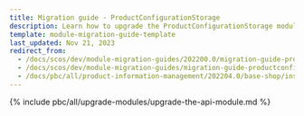 ```yaml
---
title: Migration guide - ProductConfigurationStorage
description: Learn how to upgrade the ProductConfigurationStorage module to a newer version.
template: module-migration-guide-template
last_updated: Nov 21, 2023
redirect_from:
  - /docs/scos/dev/module-migration-guides/202200.0/migration-guide-productconfigurationstorage.html
  - /docs/scos/dev/module-migration-guides/migration-guide-productconfigurationstorage.html
  - /docs/pbc/all/product-information-management/202204.0/base-shop/install-and-upgrade/upgrade-modules/upgrade-the-productconfigurationstorage-module.html
---
```


{% include pbc/all/upgrade-modules/upgrade-the-api-module.md %} <!-- To edit, see /_includes/pbc/all/upgrade-modules/upgrade-the-api-module.md -->

